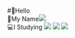#:wave:Hello<br>
:boy:My Name<a href="https://github.com/KimJeongSeok98"><img src="https://img.shields.io/badge/KJS-brightgreen?style=flat-square&logo=JSP&logoColor=white%22"/></a><br>
:computer:I Studying <a href="https://img.shields.io/badge/JSP-blue"><img src="https://img.shields.io/badge/JSP-blue?style=flat-square&logo=JSP&logoColor=white%22"/></a>
<a href="https://camo.githubusercontent.com/8d8d5dc229d9889f2162c373e41dc417008fefc150f67073a3a93f6eb0f9ebe4/68747470733a2f2f696d672e736869656c64732e696f2f62616467652f4a4156412d3030373339363f2532307374796c653d666c6174266c6f676f3d4a617661266c6f676f436f6c6f723d7768697465"><img src="https://img.shields.io/badge/JAVA-007396?%20style=flat&logo=Java&logoColor=white"></a>
<a href="https://img.shields.io/badge/-Python-000000?style=flat&logo=Python"><img src="https://img.shields.io/badge/-Python-000000?style=flat&logo=Python"/></a>
<!--
**KimJeongSeok98/KimJeongSeok98** is a ✨ _special_ ✨ repository because its `README.md` (this file) appears on your GitHub profile.

Here are some ideas to get you started:

- 🔭 I’m currently working on ...
- 🌱 I’m currently learning ...
- 👯 I’m looking to collaborate on ...
- 🤔 I’m looking for help with ...
- 💬 Ask me about ...
- 📫 How to reach me: ...
- 😄 Pronouns: ...
- ⚡ Fun fact: ...
-->
